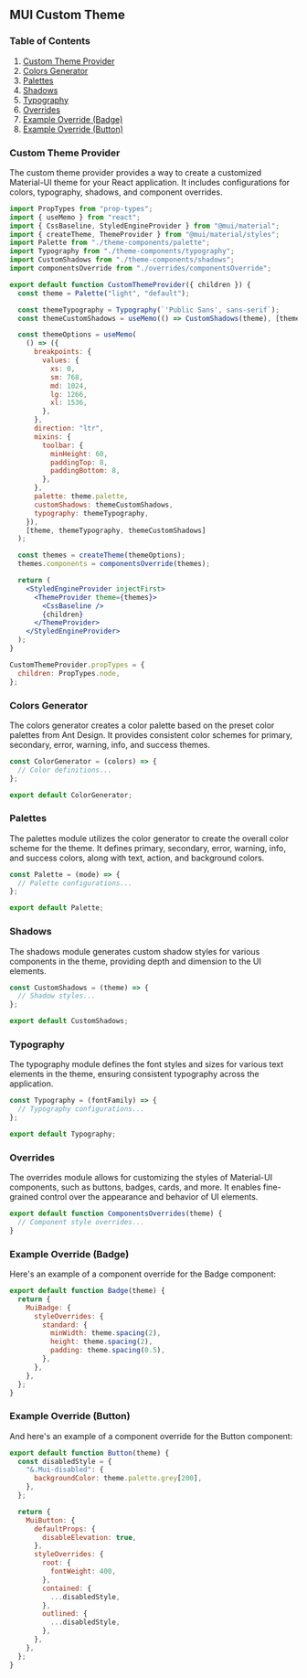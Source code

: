 ## MUI Custom Theme

### Table of Contents

1. [Custom Theme Provider](#custom-theme-provider)
2. [Colors Generator](#colors-generator)
3. [Palettes](#palettes)
4. [Shadows](#shadows)
5. [Typography](#typography)
6. [Overrides](#overrides)
7. [Example Override (Badge)](#example-override-badge)
8. [Example Override (Button)](#example-override-button)

### Custom Theme Provider

The custom theme provider provides a way to create a customized Material-UI theme for your React application. It includes configurations for colors, typography, shadows, and component overrides.

```jsx
import PropTypes from "prop-types";
import { useMemo } from "react";
import { CssBaseline, StyledEngineProvider } from "@mui/material";
import { createTheme, ThemeProvider } from "@mui/material/styles";
import Palette from "./theme-components/palette";
import Typography from "./theme-components/typography";
import CustomShadows from "./theme-components/shadows";
import componentsOverride from "./overrides/componentsOverride";

export default function CustomThemeProvider({ children }) {
  const theme = Palette("light", "default");

  const themeTypography = Typography(`'Public Sans', sans-serif`);
  const themeCustomShadows = useMemo(() => CustomShadows(theme), [theme]);

  const themeOptions = useMemo(
    () => ({
      breakpoints: {
        values: {
          xs: 0,
          sm: 768,
          md: 1024,
          lg: 1266,
          xl: 1536,
        },
      },
      direction: "ltr",
      mixins: {
        toolbar: {
          minHeight: 60,
          paddingTop: 8,
          paddingBottom: 8,
        },
      },
      palette: theme.palette,
      customShadows: themeCustomShadows,
      typography: themeTypography,
    }),
    [theme, themeTypography, themeCustomShadows]
  );

  const themes = createTheme(themeOptions);
  themes.components = componentsOverride(themes);

  return (
    <StyledEngineProvider injectFirst>
      <ThemeProvider theme={themes}>
        <CssBaseline />
        {children}
      </ThemeProvider>
    </StyledEngineProvider>
  );
}

CustomThemeProvider.propTypes = {
  children: PropTypes.node,
};
```

### Colors Generator

The colors generator creates a color palette based on the preset color palettes from Ant Design. It provides consistent color schemes for primary, secondary, error, warning, info, and success themes.

```js
const ColorGenerator = (colors) => {
  // Color definitions...
};

export default ColorGenerator;
```

### Palettes

The palettes module utilizes the color generator to create the overall color scheme for the theme. It defines primary, secondary, error, warning, info, and success colors, along with text, action, and background colors.

```js
const Palette = (mode) => {
  // Palette configurations...
};

export default Palette;
```

### Shadows

The shadows module generates custom shadow styles for various components in the theme, providing depth and dimension to the UI elements.

```js
const CustomShadows = (theme) => {
  // Shadow styles...
};

export default CustomShadows;
```

### Typography

The typography module defines the font styles and sizes for various text elements in the theme, ensuring consistent typography across the application.

```js
const Typography = (fontFamily) => {
  // Typography configurations...
};

export default Typography;
```

### Overrides

The overrides module allows for customizing the styles of Material-UI components, such as buttons, badges, cards, and more. It enables fine-grained control over the appearance and behavior of UI elements.

```js
export default function ComponentsOverrides(theme) {
  // Component style overrides...
}
```

### Example Override (Badge)

Here's an example of a component override for the Badge component:

```js
export default function Badge(theme) {
  return {
    MuiBadge: {
      styleOverrides: {
        standard: {
          minWidth: theme.spacing(2),
          height: theme.spacing(2),
          padding: theme.spacing(0.5),
        },
      },
    },
  };
}
```

### Example Override (Button)

And here's an example of a component override for the Button component:

```js
export default function Button(theme) {
  const disabledStyle = {
    "&.Mui-disabled": {
      backgroundColor: theme.palette.grey[200],
    },
  };

  return {
    MuiButton: {
      defaultProps: {
        disableElevation: true,
      },
      styleOverrides: {
        root: {
          fontWeight: 400,
        },
        contained: {
          ...disabledStyle,
        },
        outlined: {
          ...disabledStyle,
        },
      },
    },
  };
}
```
